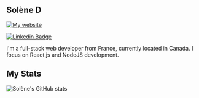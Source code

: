 ##  Solène D


[![My website](https://img.shields.io/badge/my_website-F16061?style=for-the-badge&logoColor=white)](https://solenedel.github.io/portfolio/)

[![Linkedin Badge](https://img.shields.io/badge/-my_LinkedIn-0e76a8?style=flat&labelColor=0e76a8&logo=linkedin&logoColor=white)](https://ca.linkedin.com/in/solene-delumeau/)

I'm a full-stack web developer from France, currently located in Canada. I focus on React.js and NodeJS development. 

 
 ## My Stats 
![Solène's GitHub stats](https://github-readme-stats.vercel.app/api?username=solenedel&show_icons=true&theme=tokyonight)







